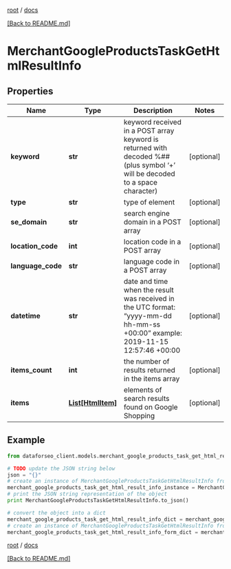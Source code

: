 [root](./../ "root") / [docs](./ "docs")

[[Back to README.md]](./../README.md "[Back to README.md]")

# MerchantGoogleProductsTaskGetHtmlResultInfo

## Properties

Name | Type | Description | Notes
------------ | ------------- | ------------- | -------------
**keyword** | **str** | keyword received in a POST array keyword is returned with decoded %## (plus symbol ‘+’ will be decoded to a space character) | [optional]
**type** | **str** | type of element | [optional]
**se_domain** | **str** | search engine domain in a POST array | [optional]
**location_code** | **int** | location code in a POST array | [optional]
**language_code** | **str** | language code in a POST array | [optional]
**datetime** | **str** | date and time when the result was received in the UTC format: “yyyy-mm-dd hh-mm-ss +00:00” example: 2019-11-15 12:57:46 +00:00 | [optional]
**items_count** | **int** | the number of results returned in the items array | [optional]
**items** | [**List[HtmlItem]**](HtmlItem.md) | elements of search results found on Google Shopping | [optional]

## Example

```python
from dataforseo_client.models.merchant_google_products_task_get_html_result_info import MerchantGoogleProductsTaskGetHtmlResultInfo

# TODO update the JSON string below
json = "{}"
# create an instance of MerchantGoogleProductsTaskGetHtmlResultInfo from a JSON string
merchant_google_products_task_get_html_result_info_instance = MerchantGoogleProductsTaskGetHtmlResultInfo.from_json(json)
# print the JSON string representation of the object
print MerchantGoogleProductsTaskGetHtmlResultInfo.to_json()

# convert the object into a dict
merchant_google_products_task_get_html_result_info_dict = merchant_google_products_task_get_html_result_info_instance.to_dict()
# create an instance of MerchantGoogleProductsTaskGetHtmlResultInfo from a dict
merchant_google_products_task_get_html_result_info_form_dict = merchant_google_products_task_get_html_result_info.from_dict(merchant_google_products_task_get_html_result_info_dict)
```

  

[root](./../ "root") / [docs](./ "docs")

[[Back to README.md]](./../README.md "[Back to README.md]")